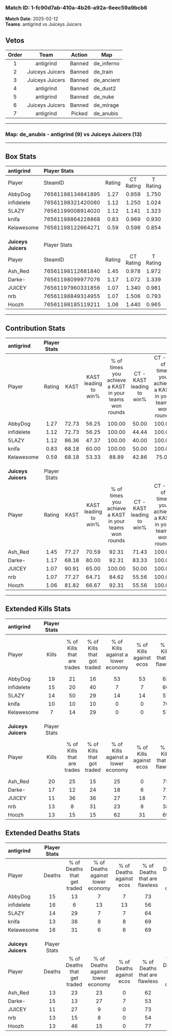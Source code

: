 ### Match ID: 1-fc90d7ab-410a-4b26-a92a-6eec59a9bcb6  
**Match Date**: 2025-02-12  
**Teams**: antigrind vs Juiceys Juicers  

## Vetos  

| Order | Team | Action | Map |
| :---: | :--: | :----: | --- |
| 1 | antigrind | Banned | de_inferno |
| 2 | Juiceys Juicers | Banned | de_train |
| 3 | Juiceys Juicers | Banned | de_ancient |
| 4 | antigrind | Banned | de_dust2 |
| 5 | antigrind | Banned | de_nuke |
| 6 | Juiceys Juicers | Banned | de_mirage |
| 7 | antigrind | Picked | de_anubis |

---  

### **Map**: de_anubis - antigrind (9) vs Juiceys Juicers (13)  
---  

## Box Stats  

| **antigrind**       | Player Stats      |        |           |          |       |       |       |         |        |      |     |
| :- | :- | :-: | :-: | :-: | :-: | :-: | :-: | :-: | :-: | :-: | :-: |
| Player              | SteamID           | Rating | CT Rating | T Rating | KAST  |  ADR  | Kills | Assists | Deaths | K/D  | HS% |
| AbbyDog             | 76561198134841895 |  1.27  |   0.959   |  1.750   | 72.73 | 87.4  |  19   |    3    |   15   | 1.27 | 42  |
| infidelete          | 76561198321420060 |  1.12  |   1.250   |  1.024   | 72.73 | 93.9  |  15   |    6    |   16   | 0.94 | 66  |
| 5LAZY               | 76561199008914020 |  1.12  |   1.141   |  1.323   | 86.36 | 58.7  |  14   |    7    |   14   | 1.00 | 71  |
| knifa               | 76561198864228868 |  0.83  |   0.969   |  0.930   | 68.18 | 50.4  |  10   |    7    |   13   | 0.77 | 10  |
| Kelawesome          | 76561198122664271 |  0.59  |   0.598   |  0.854   | 68.18 | 37.0  |   7   |    6    |   16   | 0.44 | 85  |
|                     |                   |        |           |          |       |       |       |         |        |      |     |
|                     |                   |        |           |          |       |       |       |         |        |      |     |
|                     |                   |        |           |          |       |       |       |         |        |      |     |
| **Juiceys Juicers** | Player Stats      |        |           |          |       |       |       |         |        |      |     |
| Player              | SteamID           | Rating | CT Rating | T Rating | KAST  |  ADR  | Kills | Assists | Deaths | K/D  | HS% |
| Ash_Red             | 76561198112681840 |  1.45  |   0.978   |  1.972   | 77.27 | 102.3 |  20   |    5    |   13   | 1.54 | 55  |
| Darke-              | 76561198099977076 |  1.17  |   1.072   |  1.339   | 68.18 | 89.3  |  17   |    4    |   15   | 1.13 | 35  |
| JUICEY              | 76561197960331856 |  1.07  |   1.340   |  0.981   | 90.91 | 50.2  |  11   |    4    |   11   | 1.00 | 72  |
| nrb                 | 76561198849314955 |  1.07  |   1.506   |  0.793   | 77.27 | 70.1  |  13   |    5    |   13   | 1.00 | 46  |
| Hoozh               | 76561198185119211 |  1.06  |   1.440   |  0.965   | 81.82 | 61.4  |  13   |    2    |   13   | 1.00 | 38  |
---  

## Contribution Stats  

| **antigrind**       | Player Stats |       |                      |                                                        |                           |                                                             |                          |                                                            |
| :- | :-: | :-: | :-: | :-: | :-: | :-: | :-: | :-: |
| Player              |    Rating    | KAST  | KAST leading to win% | % of times you achieve a KAST in your teams won rounds | CT - KAST leading to win% | CT - % of times you achieve a KAST in your teams won rounds | T - KAST leading to win% | T - % of times you achieve a KAST in your teams won rounds |
| AbbyDog             |     1.27     | 72.73 |        56.25         |                         100.00                         |           50.00           |                           100.00                            |          62.50           |                           100.00                           |
| infidelete          |     1.12     | 72.73 |        56.25         |                         100.00                         |           44.44           |                           100.00                            |          71.43           |                           100.00                           |
| 5LAZY               |     1.12     | 86.36 |        47.37         |                         100.00                         |           40.00           |                           100.00                            |          55.56           |                           100.00                           |
| knifa               |     0.83     | 68.18 |        60.00         |                         100.00                         |           50.00           |                           100.00                            |          71.43           |                           100.00                           |
| Kelawesome          |     0.59     | 68.18 |        53.33         |                         88.89                          |           42.86           |                            75.00                            |          62.50           |                           100.00                           |
|                     |              |       |                      |                                                        |                           |                                                             |                          |                                                            |
|                     |              |       |                      |                                                        |                           |                                                             |                          |                                                            |
|                     |              |       |                      |                                                        |                           |                                                             |                          |                                                            |
| **Juiceys Juicers** | Player Stats |       |                      |                                                        |                           |                                                             |                          |                                                            |
| Player              |    Rating    | KAST  | KAST leading to win% | % of times you achieve a KAST in your teams won rounds | CT - KAST leading to win% | CT - % of times you achieve a KAST in your teams won rounds | T - KAST leading to win% | T - % of times you achieve a KAST in your teams won rounds |
| Ash_Red             |     1.45     | 77.27 |        70.59         |                         92.31                          |           71.43           |                           100.00                            |          70.00           |                           87.50                            |
| Darke-              |     1.17     | 68.18 |        80.00         |                         92.31                          |           83.33           |                           100.00                            |          77.78           |                           87.50                            |
| JUICEY              |     1.07     | 90.91 |        65.00         |                         100.00                         |           50.00           |                           100.00                            |          80.00           |                           100.00                           |
| nrb                 |     1.07     | 77.27 |        64.71         |                         84.62                          |           55.56           |                           100.00                            |          75.00           |                           75.00                            |
| Hoozh               |     1.06     | 81.82 |        66.67         |                         92.31                          |           55.56           |                           100.00                            |          77.78           |                           87.50                            |
---  

## Extended Kills Stats  

| **antigrind**       | Player Stats |                            |                            |                                    |                         |                              |                                 |                                       |                    |           |
| :- | :-: | :-: | :-: | :-: | :-: | :-: | :-: | :-: | :-: | :-: |
| Player              |    Kills     | % of Kills that are trades | % of Kills that got traded | % of Kills against a lower economy | % of Kills against ecos | % of Kills that are flawless | % of Kills that are close duels | % of Kills that are assisted by flash | Pistol Round Kills | AWP Kills |
| AbbyDog             |      19      |             21             |             16             |                 53                 |           53            |              63              |                5                |                   0                   |         1          |     0     |
| infidelete          |      15      |             20             |             40             |                 7                  |            7            |              60              |                0                |                  33                   |         3          |     0     |
| 5LAZY               |      14      |             50             |             29             |                 14                 |           14            |              57              |               14                |                   0                   |         5          |     0     |
| knifa               |      10      |             10             |             10             |                 0                  |            0            |              70              |                0                |                  20                   |         0          |     1     |
| Kelawesome          |      7       |             14             |             29             |                 0                  |            0            |              57              |                0                |                   0                   |         1          |     0     |
|                     |              |                            |                            |                                    |                         |                              |                                 |                                       |                    |           |
|                     |              |                            |                            |                                    |                         |                              |                                 |                                       |                    |           |
|                     |              |                            |                            |                                    |                         |                              |                                 |                                       |                    |           |
| **Juiceys Juicers** | Player Stats |                            |                            |                                    |                         |                              |                                 |                                       |                    |           |
| Player              |    Kills     | % of Kills that are trades | % of Kills that got traded | % of Kills against a lower economy | % of Kills against ecos | % of Kills that are flawless | % of Kills that are close duels | % of Kills that are assisted by flash | Pistol Round Kills | AWP Kills |
| Ash_Red             |      20      |             25             |             15             |                 25                 |            0            |              75              |               10                |                   5                   |         1          |     1     |
| Darke-              |      17      |             12             |             24             |                 18                 |            6            |              71              |               12                |                   6                   |         1          |     0     |
| JUICEY              |      11      |             36             |             36             |                 27                 |           18            |              73              |                0                |                   0                   |         1          |     0     |
| nrb                 |      13      |             8              |             31             |                 23                 |            8            |              38              |               15                |                   0                   |         2          |     0     |
| Hoozh               |      13      |             15             |             15             |                 62                 |           31            |              69              |                0                |                   8                   |         1          |     7     |
## Extended Deaths Stats  

| **antigrind**       | Player Stats |                             |                                   |                          |                               |                            |                           |               |
| :- | :-: | :-: | :-: | :-: | :-: | :-: | :-: | :-: |
| Player              |    Deaths    | % of Deaths that get traded | % of Deaths against lower economy | % of Deaths against ecos | % of Deaths that are flawless | % of Deaths that are close | % of Deaths while blinded | Deaths to AWP |
| AbbyDog             |      15      |             13              |                 7                 |            7             |              73               |             20             |             7             |       1       |
| infidelete          |      16      |              6              |                13                 |            13            |              56               |             13             |             0             |       1       |
| 5LAZY               |      14      |             29              |                 7                 |            7             |              64               |             0              |             0             |       2       |
| knifa               |      13      |             38              |                 8                 |            8             |              69               |             8              |            15             |       2       |
| Kelawesome          |      16      |             31              |                 6                 |            6             |              69               |             0              |             0             |       2       |
|                     |              |                             |                                   |                          |                               |                            |                           |               |
|                     |              |                             |                                   |                          |                               |                            |                           |               |
|                     |              |                             |                                   |                          |                               |                            |                           |               |
| **Juiceys Juicers** | Player Stats |                             |                                   |                          |                               |                            |                           |               |
| Player              |    Deaths    | % of Deaths that get traded | % of Deaths against lower economy | % of Deaths against ecos | % of Deaths that are flawless | % of Deaths that are close | % of Deaths while blinded | Deaths to AWP |
| Ash_Red             |      13      |             23              |                23                 |            0             |              62               |             8              |            23             |       0       |
| Darke-              |      15      |             13              |                27                 |            7             |              53               |             0              |            13             |       0       |
| JUICEY              |      11      |             27              |                 9                 |            0             |              73               |             0              |             9             |       0       |
| nrb                 |      13      |             15              |                 8                 |            0             |              54               |             0              |             0             |       1       |
| Hoozh               |      13      |             46              |                15                 |            0             |              77               |             15             |             8             |       0       |
